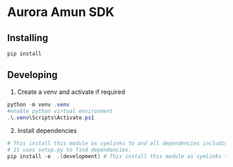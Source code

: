 # Aurora Amun SDK

## Installing

```
pip install
```

## Developing

1. Create a venv and activate if required

```powershell
python -m venv .venv
#enable python virtual environment
.\.venv\Scripts\Activate.ps1
```

2. Install dependencies

```powershell
# This install this module as symlinks to and all dependencies including the ones needed locally.
# It uses setup.py to find dependancies.
pip install -e  .[development] # This install this module as symlinks to and all dependencies including the ones needed locally.
```
